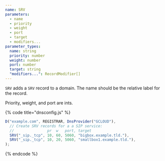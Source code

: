 ```yaml
---
name: SRV
parameters:
  - name
  - priority
  - weight
  - port
  - target
  - modifiers...
parameter_types:
  name: string
  priority: number
  weight: number
  port: number
  target: string
  "modifiers...": RecordModifier[]
---
```


`SRV` adds a `SRV` record to a domain. The name should be the relative label for the record.

Priority, weight, and port are ints.

{% code title="dnsconfig.js" %}
```javascript
D("example.com", REGISTRAR, DnsProvider("GCLOUD"),
  // Create SRV records for a a SIP service:
  //               pr  w   port, target
  SRV("_sip._tcp", 10, 60, 5060, "bigbox.example.tld."),
  SRV("_sip._tcp", 10, 20, 5060, "smallbox1.example.tld."),
);
```
{% endcode %}
